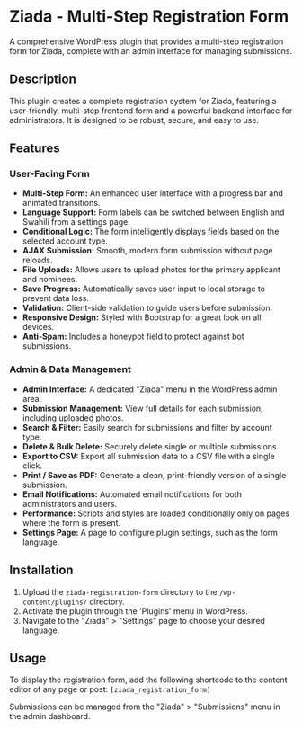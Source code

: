 # Ziada - Multi-Step Registration Form

A comprehensive WordPress plugin that provides a multi-step registration form for Ziada, complete with an admin interface for managing submissions.

## Description

This plugin creates a complete registration system for Ziada, featuring a user-friendly, multi-step frontend form and a powerful backend interface for administrators. It is designed to be robust, secure, and easy to use.

## Features

### User-Facing Form
*   **Multi-Step Form:** An enhanced user interface with a progress bar and animated transitions.
*   **Language Support:** Form labels can be switched between English and Swahili from a settings page.
*   **Conditional Logic:** The form intelligently displays fields based on the selected account type.
*   **AJAX Submission:** Smooth, modern form submission without page reloads.
*   **File Uploads:** Allows users to upload photos for the primary applicant and nominees.
*   **Save Progress:** Automatically saves user input to local storage to prevent data loss.
*   **Validation:** Client-side validation to guide users before submission.
*   **Responsive Design:** Styled with Bootstrap for a great look on all devices.
*   **Anti-Spam:** Includes a honeypot field to protect against bot submissions.

### Admin & Data Management
*   **Admin Interface:** A dedicated "Ziada" menu in the WordPress admin area.
*   **Submission Management:** View full details for each submission, including uploaded photos.
*   **Search & Filter:** Easily search for submissions and filter by account type.
*   **Delete & Bulk Delete:** Securely delete single or multiple submissions.
*   **Export to CSV:** Export all submission data to a CSV file with a single click.
*   **Print / Save as PDF:** Generate a clean, print-friendly version of a single submission.
*   **Email Notifications:** Automated email notifications for both administrators and users.
*   **Performance:** Scripts and styles are loaded conditionally only on pages where the form is present.
*   **Settings Page:** A page to configure plugin settings, such as the form language.

## Installation

1.  Upload the `ziada-registration-form` directory to the `/wp-content/plugins/` directory.
2.  Activate the plugin through the 'Plugins' menu in WordPress.
3.  Navigate to the "Ziada" > "Settings" page to choose your desired language.

## Usage

To display the registration form, add the following shortcode to the content editor of any page or post:
`[ziada_registration_form]`

Submissions can be managed from the "Ziada" > "Submissions" menu in the admin dashboard.